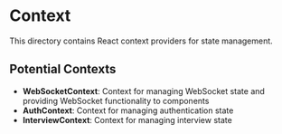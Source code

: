 # Context

This directory contains React context providers for state management.

## Potential Contexts

- **WebSocketContext**: Context for managing WebSocket state and providing WebSocket functionality to components
- **AuthContext**: Context for managing authentication state
- **InterviewContext**: Context for managing interview state
